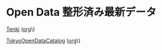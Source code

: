 # Open Data 整形済み最新データ
[Tenki](".data/20230927-18:11:40-regular.xml") \([org]("https://www.data.jma.go.jp/developer/xml/feed/regular.xml")\)

[TokyoOpenDataCatalog](".data/20230927-18:11:41-TokyoOpenDataCatalog") \([org]("https://catalog.data.metro.tokyo.lg.jp/api/3/action/package_search?q=*:*&rows=50&start=0")\)

